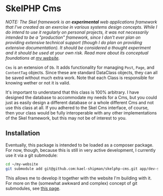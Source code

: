 # SkelPHP Cms

*NOTE: The Skel framework is an __experimental__ web applications framework that I've created as an exercise in various systems design concepts. While I do intend to use it regularly on personal projects, it was not necessarily intended to be a "production" framework, since I don't ever plan on providing extensive technical support (though I do plan on providing extensive documentation). It should be considered a thought experiment and it should be used at your own risk. Read more about its conceptual foundations at [my website](https://colors.kaelshipman.me/about/this-website).*

`Cms` is an extension of `Db`. It adds functionality for managing `Post`, `Page`, and `ContentTag` objects. Since these are standard DataClass objects, they can all be saved without much extra work. Note that each Class is responsible for knowing wether or not it is valid.

It's important to understand that this class is 100% arbitrary. I have designed the database to accommodate my needs for a Cms, but you could just as easily design a different database or a whole different Cms and not use this class at all. If you adhered to the Skel Cms interface, of course, then your class would be fully interoperable with any other implementations of the Skel framework, but this may not be of interest to you.

## Installation

Eventually, this package is intended to be loaded as a composer package. For now, though, because this is still in very active development, I currently use it via a git submodule:

```bash
cd ~/my-website
git submodule add git@github.com:kael-shipman/skelphp-cms.git app/dev-src/skelphp/cms
```

This allows me to develop it together with the website I'm building with it. For more on the (somewhat awkward and complex) concept of git submodules, see [this page](https://git-scm.com/book/en/v2/Git-Tools-Submodules).


